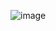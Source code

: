 ![image](https://github.com/b0papzso/C-3.-Feladat-SchoolClass/assets/98013425/cf8a6637-581b-4477-a89c-cf9e01c2f24b)

